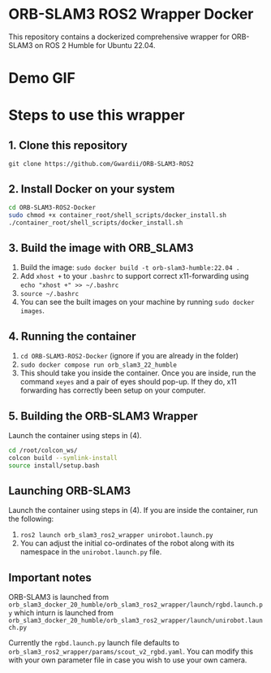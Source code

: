 # ORB-SLAM3 ROS2 Wrapper Docker

This repository contains a dockerized comprehensive wrapper for ORB-SLAM3 on ROS 2 Humble for Ubuntu 22.04.

# Demo GIF

# Steps to use this wrapper

## 1. Clone this repository

`git clone https://github.com/Gwardii/ORB-SLAM3-ROS2`

## 2. Install Docker on your system

```bash
cd ORB-SLAM3-ROS2-Docker
sudo chmod +x container_root/shell_scripts/docker_install.sh
./container_root/shell_scripts/docker_install.sh
```

## 3. Build the image with ORB_SLAM3

1. Build the image: `sudo docker build -t orb-slam3-humble:22.04 .`
2. Add `xhost +` to your `.bashrc` to support correct x11-forwarding using `echo "xhost +" >> ~/.bashrc`
3. `source ~/.bashrc`
4. You can see the built images on your machine by running `sudo docker images`.

## 4. Running the container

1. `cd ORB-SLAM3-ROS2-Docker` (ignore if you are already in the folder)
2. `sudo docker compose run orb_slam3_22_humble`
3. This should take you inside the container. Once you are inside, run the command `xeyes` and a pair of eyes should pop-up. If they do, x11 forwarding has correctly been setup on your computer.

## 5. Building the ORB-SLAM3 Wrapper

Launch the container using steps in (4).

```bash
cd /root/colcon_ws/
colcon build --symlink-install
source install/setup.bash
```

## Launching ORB-SLAM3

Launch the container using steps in (4).
If you are inside the container, run the following:

1. `ros2 launch orb_slam3_ros2_wrapper unirobot.launch.py`
2. You can adjust the initial co-ordinates of the robot along with its namespace in the `unirobot.launch.py` file.

## Important notes

ORB-SLAM3 is launched from `orb_slam3_docker_20_humble/orb_slam3_ros2_wrapper/launch/rgbd.launch.py` which inturn is launched from `orb_slam3_docker_20_humble/orb_slam3_ros2_wrapper/launch/unirobot.launch.py`

Currently the `rgbd.launch.py` launch file defaults to `orb_slam3_ros2_wrapper/params/scout_v2_rgbd.yaml`. You can modify this with your own parameter file in case you wish to use your own camera.
